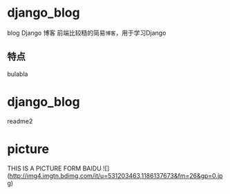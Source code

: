 # django_blog
blog Django 博客
前端比较糙的简易`博客`，用于学习Django

## 特点
bulabla

# django_blog 
  readme2

# picture
THIS IS A PICTURE FORM BAIDU
![] (http://img4.imgtn.bdimg.com/it/u=531203463,1186137673&fm=26&gp=0.jpg)
